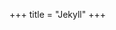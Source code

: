 +++
title = "Jekyll"
+++

<div class="spreadsheet" src="../jekyll.toml" fullHeightWithRowsPerScreen=8> </div>  


<div class="spreadsheet" src="../liquid-template-language.toml" fullHeightWithRowsPerScreen=8> </div>  
